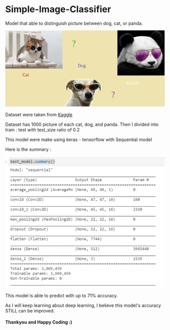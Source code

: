 # Simple-Image-Classifier
Model that able to distinguish picture between dog, cat, or panda.
<center>
<img src='bground.jpg'>
  </center>

Dataset were taken from <a href ='https://www.kaggle.com/ashishsaxena2209/animal-image-datasetdog-cat-and-panda'>Kaggle</a>

Dataset has 1000 picture of each cat, dog, and panda. Then I divided into train : test with test_size ratio of 0.2

This model were make using keras - tensorflow with Sequential model

Here is the summary :

<img src='best_model_summary.PNG'>

This model is able to predict with up to 71% accuracy.

As I will keep learning about deep learning, I believe this model's accuracy STILL can be improved.

#### Thankyou and Happy Coding :)
